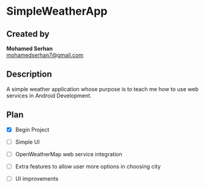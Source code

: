 # SimpleWeatherApp
## Created by ##
<b>Mohamed Serhan</b>  
mohamedserhan7@gmail.com

## Description
A simple weather application whose purpose is to teach me how to use web services in Android Development.

## Plan  
- [x] Begin Project  
- [ ] Simple UI  
- [ ] OpenWeatherMap web service integration  
- [ ] Extra features to allow user more options in choosing city  
- [ ] UI improvements

